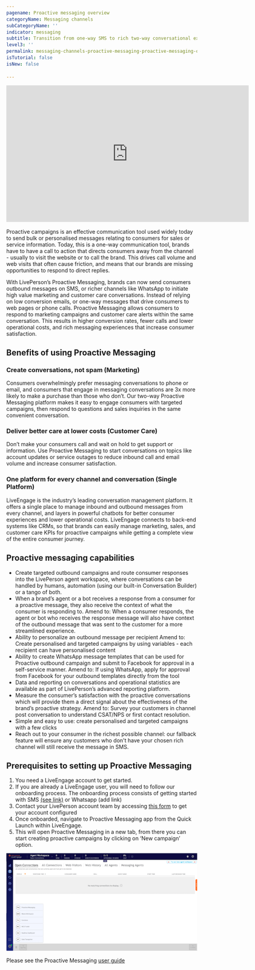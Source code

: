 ```yaml
---
pagename: Proactive messaging overview
categoryName: Messaging channels
subCategoryName: ''
indicator: messaging
subtitle: Transition from one-way SMS to rich two-way conversational experiences
level3: ''
permalink: messaging-channels-proactive-messaging-proactive-messaging-overview.html
isTutorial: false
isNew: false

---
```

<iframe style="max-width: 750px;" src="https://player.vimeo.com/video/377504264?autoplay=1&loop=1&title=0&byline=0&portrait=0" width="640" height="360" frameborder="0" allow="autoplay; fullscreen" allowfullscreen></iframe>

Proactive campaigns is an effective communication tool used widely today to send bulk or personalised messages relating to consumers for sales or service information. Today, this is a one-way communication tool, brands have to have a call to action that directs consumers away from the channel - usually to visit the website or to call the brand. This drives call volume and web visits that often cause friction, and means that our brands are missing opportunities to respond to direct replies.

With LivePerson’s Proactive Messaging, brands can now send consumers outbound messages on SMS, or richer channels like WhatsApp to initiate high value marketing and customer care conversations. Instead of relying on low conversion emails, or one-way messages that drive consumers to web pages or phone calls. Proactive Messaging allows consumers to respond to marketing campaigns and customer care alerts within the same conversation. This results in higher conversion rates, fewer calls and lower operational costs, and rich messaging experiences that increase consumer satisfaction.

## Benefits of using Proactive Messaging

### Create conversations, not spam (Marketing)

Consumers overwhelmingly prefer messaging conversations to phone or email, and consumers that engage in messaging conversations are 3x more likely to make a purchase than those who don’t. Our two-way Proactive Messaging platform makes it easy to engage consumers with targeted campaigns, then respond to questions and sales inquiries in the same convenient conversation.

### Deliver better care at lower costs (Customer Care)

Don’t make your consumers call and wait on hold to get support or information. Use Proactive Messaging to start conversations on topics like account updates or service outages to reduce inbound call and email volume and increase consumer satisfaction.

### One platform for every channel and conversation (Single Platform)

LiveEngage is the industry’s leading conversation management platform. It offers a single place to manage inbound and outbound messages from every channel, and layers in powerful chatbots for better consumer experiences and lower operational costs. LiveEngage connects to back-end systems like CRMs, so that brands can easily manage marketing, sales, and customer care KPIs for proactive campaigns while getting a complete view of the entire consumer journey.

## Proactive messaging capabilities

* Create targeted outbound campaigns and route consumer responses into the LivePerson agent workspace, where conversations can be handled by humans, automation (using our built-in Conversation Builder) or a tango of both.
* When a brand’s agent or a bot receives a response from a consumer for a proactive message, they also receive the context of what the consumer is responding to. Amend to: When a consumer responds, the agent or bot who receives the response message will also have context of the outbound message that was sent to the customer for a more streamlined experience.
* Ability to personalize an outbound message per recipient Amend to: Create personalised and targeted campaigns by using variables - each recipient can have personalised content
* Ability to create WhatsApp message templates that can be used for Proactive outbound campaign and submit to Facebook for approval in a self-service manner. Amend to: If using WhatsApp, apply for approval from Facebook for your outbound templates directly from the tool
* Data and reporting on conversations and operational statistics are available as part of LivePerson’s advanced reporting platform.
* Measure the consumer’s satisfaction with the proactive conversations which will provide them a direct signal about the effectiveness of the brand’s proactive strategy. Amend to: Survey your customers in channel post conversation to understand CSAT/NPS or first contact resolution.
* Simple and easy to use: create personalised and targeted campaigns with a few clicks
* Reach out to your consumer in the richest possible channel: our fallback feature will ensure any customers who don't have your chosen rich channel will still receive the message in SMS.

## Prerequisites to setting up Proactive Messaging

1. You need a LiveEngage account to get started.
2. If you are already a LiveEngage user, you will need to follow our onboarding process. The onboarding process consists of getting started with SMS [(see link)](https://knowledge.liveperson.com/getting-started-quick-start-guides-twilio-sms-quick-start.html) or Whatsapp (add link)
3. Contact your LivePerson account team by accessing [this form](https://forms.gle/wDBkzsCtT4CCQMFR9) to get your account configured
4. Once onboarded, navigate to Proactive Messaging app from the Quick Launch within LiveEngage.
5. This will open Proactive Messaging in a new tab, from there you can start creating proactive campaigns by clicking on ‘New campaign’ option.

![](img/Proactive_launch_pad.png)

Please see the Proactive Messaging [user guide](https://knowledge.liveperson.com/messaging-channels-proactive-messaging-proactive-messaging-user-guide.html)
